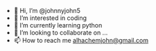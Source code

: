 - 👋 Hi, I’m @johnnyjohn5
- 👀 I’m interested in coding
- 🌱 I’m currently learning python
- 💞️ I’m looking to collaborate on ...
- 📫 How to reach me alhachemjohn@gmail.com

<!---
johnnyjohn5/johnnyjohn5 is a ✨ special ✨ repository because its `README.md` (this file) appears on your GitHub profile.
You can click the Preview link to take a look at your changes.
--->
